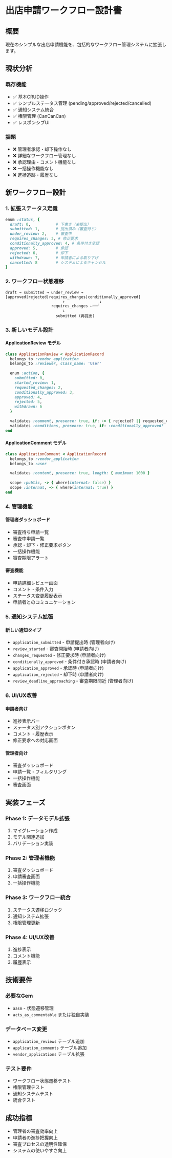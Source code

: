 # 出店申請ワークフロー設計書

## 概要
現在のシンプルな出店申請機能を、包括的なワークフロー管理システムに拡張します。

## 現状分析

### 既存機能
- ✅ 基本CRUD操作
- ✅ シンプルステータス管理 (pending/approved/rejected/cancelled)
- ✅ 通知システム統合
- ✅ 権限管理 (CanCanCan)
- ✅ レスポンシブUI

### 課題
- ❌ 管理者承認・却下操作なし
- ❌ 詳細なワークフロー管理なし
- ❌ 承認理由・コメント機能なし
- ❌ 一括操作機能なし
- ❌ 進捗追跡・履歴なし

## 新ワークフロー設計

### 1. 拡張ステータス定義

```ruby
enum :status, {
  draft: 0,           # 下書き（未提出）
  submitted: 1,       # 提出済み（審査待ち）
  under_review: 2,    # 審査中
  requires_changes: 3, # 修正要求
  conditionally_approved: 4, # 条件付き承認
  approved: 5,        # 承認
  rejected: 6,        # 却下
  withdrawn: 7,       # 申請者による取り下げ
  cancelled: 8        # システムによるキャンセル
}
```

### 2. ワークフロー状態遷移

```
draft → submitted → under_review → [approved|rejected|requires_changes|conditionally_approved]
                         ↑               ↓
                    requires_changes ←──┘
                         ↓
                      submitted (再提出)
```

### 3. 新しいモデル設計

#### ApplicationReview モデル
```ruby
class ApplicationReview < ApplicationRecord
  belongs_to :vendor_application
  belongs_to :reviewer, class_name: 'User'
  
  enum :action, {
    submitted: 0,
    started_review: 1,
    requested_changes: 2,
    conditionally_approved: 3,
    approved: 4,
    rejected: 5,
    withdrawn: 6
  }
  
  validates :comment, presence: true, if: -> { rejected? || requested_changes? }
  validates :conditions, presence: true, if: :conditionally_approved?
end
```

#### ApplicationComment モデル
```ruby
class ApplicationComment < ApplicationRecord
  belongs_to :vendor_application
  belongs_to :user
  
  validates :content, presence: true, length: { maximum: 1000 }
  
  scope :public, -> { where(internal: false) }
  scope :internal, -> { where(internal: true) }
end
```

### 4. 管理機能

#### 管理者ダッシュボード
- 審査待ち申請一覧
- 審査中申請一覧
- 承認・却下・修正要求ボタン
- 一括操作機能
- 審査期限アラート

#### 審査機能
- 申請詳細レビュー画面
- コメント・条件入力
- ステータス変更履歴表示
- 申請者とのコミュニケーション

### 5. 通知システム拡張

#### 新しい通知タイプ
- `application_submitted` - 申請提出時 (管理者向け)
- `review_started` - 審査開始時 (申請者向け)
- `changes_requested` - 修正要求時 (申請者向け)
- `conditionally_approved` - 条件付き承認時 (申請者向け)
- `application_approved` - 承認時 (申請者向け)
- `application_rejected` - 却下時 (申請者向け)
- `review_deadline_approaching` - 審査期限間近 (管理者向け)

### 6. UI/UX改善

#### 申請者向け
- 進捗表示バー
- ステータス別アクションボタン
- コメント・履歴表示
- 修正要求への対応画面

#### 管理者向け
- 審査ダッシュボード
- 申請一覧・フィルタリング
- 一括操作機能
- 審査画面

## 実装フェーズ

### Phase 1: データモデル拡張
1. マイグレーション作成
2. モデル関連追加
3. バリデーション実装

### Phase 2: 管理者機能
1. 審査ダッシュボード
2. 申請審査画面
3. 一括操作機能

### Phase 3: ワークフロー統合
1. ステータス遷移ロジック
2. 通知システム拡張
3. 権限管理更新

### Phase 4: UI/UX改善
1. 進捗表示
2. コメント機能
3. 履歴表示

## 技術要件

### 必要なGem
- `aasm` - 状態遷移管理
- `acts_as_commentable` または独自実装

### データベース変更
- `application_reviews` テーブル追加
- `application_comments` テーブル追加
- `vendor_applications` テーブル拡張

### テスト要件
- ワークフロー状態遷移テスト
- 権限管理テスト
- 通知システムテスト
- 統合テスト

## 成功指標
- 管理者の審査効率向上
- 申請者の進捗把握向上
- 審査プロセスの透明性確保
- システムの使いやすさ向上